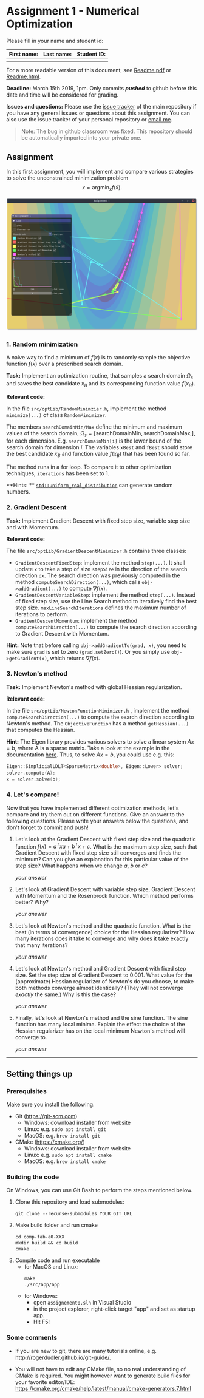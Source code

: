 # Assignment 1 - Numerical Optimization

Please fill in your name and student id:

| First name: | Last name: | Student ID: |
| ----------- | ---------- | ----------- |
|             |            |             |

For a more readable version of this document, see [Readme.pdf](Readme.pdf) or [Readme.html](Readme.html).

**Deadline:** March 15th 2019, 1pm. Only commits ***pushed*** to github before this date and time will be considered for grading.

**Issues and questions:** Please use the [issue tracker](https://github.com/computational-robotics-lab/comp-fab-a1) of the main repository if you have any general issues or questions about this assignment. You can also use the issue tracker of your personal repository or [email me](mailto:moritzge@inf.ethz.ch).

> Note: The bug in github classroom was fixed. This repository should be automatically imported into your private one.

## Assignment

In this first assignment, you will implement and compare various strategies to solve the unconstrained minimization problem
$$
x = \text{argmin}_\tilde{x} f(\tilde{x}).
$$

![screenshot](screenshot.png)



### 1. Random minimization

A naive way to find a minimum of $f(x)$ is to randomly sample the objective function $f(x)$ over a prescribed search domain. 

**Task:** Implement an optimization routine, that samples a search domain $\Omega_s$ and saves the best candidate $x_B$ and its corresponding function value $f(x_B)$.

**Relevant code:** 

In the file `src/optLib/RandomMinimzier.h`, implement the method `minimize(...)` of class `RandomMinimizer`. 

The members `searchDomainMin/Max` define the minimum and maximum values of the search domain, $\Omega_s = [\text{searchDomainMin}, \text{searchDomainMax}, ]$, for each dimension. E.g. `searchDomainMin[i]` is the lower bound of the search domain for dimension $i$. The variables `xBest` and `fBest` should store the best candidate $x_B$ and function value $f(x_B)$ that has been found so far.

The method runs in a for loop. To compare it to other optimization techniques, `iterations` has been set to 1.

**Hints: ** [`std::uniform_real_distribution`](https://en.cppreference.com/w/cpp/numeric/random/uniform_real_distribution) can generate random numbers.

### 2. Gradient Descent

**Task:** Implement Gradient Descent with fixed step size, variable step size and with Momentum.

**Relevant code:**

The file `src/optLib/GradientDescentMinimizer.h` contains three classes:

- `GradientDescentFixedStep`: implement the method `step(...)`. It shall update `x` to take a step of size `stepSize` in the direction of the search direction `dx`. The search direction was previously computed in the method `computeSearchDirection(...)`, which calls `obj->addGradient(...)` to compute $\nabla f(x)$.
- `GradientDescentVariableStep`: implement the method `step(...)`. Instead of fixed step size, use the Line Search method to iteratively find the best step size. `maxLineSearchIterations` defines the maximum number of iterations to perform.
- `GradientDescentMomentum`: implement the method `computeSearchDirection(...)` to compute the search direction according to Gradient Descent with Momentum.

**Hint:** Note that before calling `obj->addGradientTo(grad, x)`, you need to make sure `grad` is set to zero (`grad.setZero()`). Or you simply use `obj->getGradient(x)`, which returns $\nabla f(x)$.

### 3. Newton's method

**Task:** Implement Newton's method with global Hessian regularization.

**Relevant code:**

In the file `src/optLib/NewtonFunctionMinimizer.h` , implement the method `computeSearchDirection(...)` to compute the search direction according to Newton's method. The `ObjectiveFunction` has a method `getHessian(...)` that computes the Hessian.

**Hint:** The Eigen library provides various solvers to solve a linear system $Ax=b$, where A is a sparse matrix. Take a look at the example in the documentation [here](https://eigen.tuxfamily.org/dox/group__TopicSparseSystems.html). Thus, to solve $Ax=b$, you could use e.g. this:

```c++
Eigen::SimplicialLDLT<SparseMatrix<double>, Eigen::Lower> solver;
solver.compute(A);
x = solver.solve(b);
```

### 4. Let's compare!

Now that you have implemented different optimization methods, let's compare and try them out on different functions. Give an answer to the following questions. Please write your answers below the questions, and don't forget to commit and push!

1. Let's look at the Gradient Descent with fixed step size and the quadratic function $f(x) = a^Txa + b^Tx + c$. 
   What is the maximum step size, such that Gradient Descent with fixed step size still converges and finds the minimum? Can you give an explanation for this particular value of the step size? What happens when we change $a$, $b$ or $c$?

   *your answer*

2. Let's look at Gradient Descent with variable step size, Gradient Descent with Momentum and the Rosenbrock function.
   Which method performs better? Why?

   *your answer*

3. Let's look at Newton's method and the quadratic function.
   What is the best (in terms of convergence) choice for the Hessian regularizer? How many iterations does it take to converge and why does it take exactly that many iterations?

   *your answer*

4. Let's look at Newton's method and Gradient Descent with fixed step size.
   Set the step size of Gradient Descent to $0.001$. What value for the (approximate) Hessian regularizer of Newton's do you choose, to make both methods converge almost identically? (They will not converge *exactly* the same.) Why is this the case?

   *your answer*

5. Finally, let's look at Newton's method and the sine function.
   The sine function has many local minima. Explain the effect the choice of the Hessian regularizer has on the local minimum Newton's method will converge to.

   *your answer*

---

## Setting things up

### Prerequisites

Make sure you install the following:

- Git (https://git-scm.com)
    + Windows: download installer from website
    + Linux: e.g. `sudo apt install git`
    + MacOS: e.g. `brew install git`
- CMake (https://cmake.org/)
    + Windows: download installer from website
    + Linux: e.g. `sudo apt install cmake`
    + MacOS: e.g. `brew install cmake`

### Building the code

On Windows, you can use Git Bash to perform the steps mentioned below.

1. Clone this repository and load submodules:
    ```
    git clone --recurse-submodules YOUR_GIT_URL
    ```
2. Make build folder and run cmake
    ```
    cd comp-fab-a0-XXX
    mkdir build && cd build
    cmake ..
    ```
3. Compile code and run executable
    - for MacOS and Linux:
        ```
        make
        ./src/app/app
        ```
    - for Windows: 
        * open `assignement0.sln` in Visual Studio
        * in the project explorer, right-click target "app" and set as startup app.
        * Hit F5!


### Some comments

- If you are new to git, there are many tutorials online, e.g. http://rogerdudler.github.io/git-guide/.

- You will not have to edit any CMake file, so no real understanding of CMake is required. You might however want to generate build files for your favorite editor/IDE: https://cmake.org/cmake/help/latest/manual/cmake-generators.7.html
